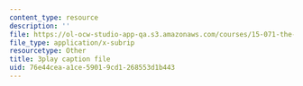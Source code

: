 ```yaml
---
content_type: resource
description: ''
file: https://ol-ocw-studio-app-qa.s3.amazonaws.com/courses/15-071-the-analytics-edge-spring-2017/76e44ceaa1ce59019cd1268553d1b443_E_KUHMuoPLE.vtt
file_type: application/x-subrip
resourcetype: Other
title: 3play caption file
uid: 76e44cea-a1ce-5901-9cd1-268553d1b443
---
```

